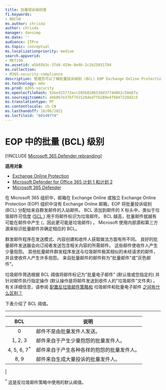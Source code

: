 ```yaml
---
title: 批量投诉级别值
f1.keywords:
- NOCSH
ms.author: chrisda
author: chrisda
manager: dansimp
ms.date: ''
audience: ITPro
ms.topic: conceptual
ms.localizationpriority: medium
search.appverid:
- MET150
ms.assetid: a5b03b3c-37dd-429e-8e9b-2c1b25031794
ms.collection:
- M365-security-compliance
description: 管理员可以了解批量投诉级别 (BCL) EOP Exchange Online Protection (中使用的 BCL) 。
ms.technology: mdo
ms.prod: m365-security
ms.openlocfilehash: 93eed15773acc505b0106510d3774d862c50e67a
ms.sourcegitcommit: d4b867e37bf741528ded7fb289e4f6847228d2c5
ms.translationtype: MT
ms.contentlocale: zh-CN
ms.lasthandoff: 10/06/2021
ms.locfileid: "60149774"
---
```

# <a name="bulk-complaint-level-bcl-in-eop"></a>EOP 中的批量 (BCL) 级别

[!INCLUDE [Microsoft 365 Defender rebranding](../includes/microsoft-defender-for-office.md)]

**适用对象**
- [Exchange Online Protection](exchange-online-protection-overview.md)
- [Microsoft Defender for Office 365 计划 1 和计划 2](defender-for-office-365.md)
- [Microsoft 365 Defender](../defender/microsoft-365-defender.md)

在 Microsoft 365 组织中，邮箱在 Exchange Online 或独立 Exchange Online Protection (EOP) 组织中没有 Exchange Online 邮箱，EOP 将批量投诉级别 (BCL) 分配给来自群发邮件的入站邮件。 BCL 添加到邮件的 X 标头中，类似于垃圾邮件可信度 ([SCL ](spam-confidence-levels.md)) 用于将邮件标识为垃圾邮件。 BCL 越高，批量邮件就越有可能在邮件中产生 (，因此更可能是垃圾邮件) 。 Microsoft 使用内部源和第三方源来标识批量邮件并确定相应的 BCL。

群发邮件程序在发送模式、内容创建和收件人获取做法方面有所不同。 良好的批量邮件发送器会向订阅者发送包含相关内容的所需邮件。 这些邮件使收件人产生少量抱怨。 其他批量邮件群发程序发送与垃圾邮件极其相似的未经请求的邮件，并且使收件人产生许多抱怨。 来自批量邮件的邮件称为"批量邮件"或"灰色邮件"。

 垃圾邮件筛选根据 BCL 阈值将邮件标记为"批量电子邮件" (默认值或您指定的) 并针对邮件执行指定操作 (默认操作是将邮件发送到收件人的"垃圾邮件"文件夹) 。  有关详细信息，请参阅 [配置反垃圾邮件策略和](configure-your-spam-filter-policies.md) 垃圾邮件和批量电子邮件 [之间有什么区别？](what-s-the-difference-between-junk-email-and-bulk-email.md)

下表介绍了 BCL 阈值。

****

|BCL|说明|
|:---:|---|
|0|邮件不是由批量发件人发送。|
|1, 2, 3|邮件来自于产生少量抱怨的批量发件人。|
|4, 5, 6, 7<sup>\*</sup>|邮件来自于产生各种各样的抱怨的批量发件人。|
|8, 9|邮件来自生成大量投诉的批量发件人。|
|

<sup>\*</sup> 这是反垃圾邮件策略中使用的默认阈值。
